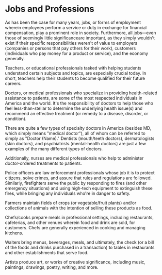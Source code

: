 # Jobs and Professions

As has been the case for many years, jobs, or forms of employment wherein employees perform a service or duty in exchange for financial compensation, play a prominent role in society. Furthermore, all jobs—even those of seemingly little significanceare important, as they simply wouldn't exist if their specific responsibilities weren't of value to employers (companies or persons that pay others for their work), customers (individuals who pay money for a product or service), and the economy generally.

Teachers, or educational professionals tasked with helping students understand certain subjects and topics, are especially crucial today. In short, teachers help their students to become qualified for their future careers.

Doctors, or medical professionals who specialize in providing health-related assistance to patients, are some of the most respected individuals in America and the world. It's the responsibility of doctors to help those who feel less-than-stellar to determine the underlying health issue(s) and recommend an effective treatment (or remedy to a disease, disorder, or condition).

There are quite a few types of specialty doctors in America (besides MD, which simply means "medical doctor"), all of whom can be referred to simply as "Doctor (Name)." Dentists (mouth/teeth doctors), dermatologists (skin doctors), and psychiatrists (mental-health doctors) are just a few examples of the many different types of doctors.

Additionally, nurses are medical professionals who help to administer doctor-ordered treatments to patients.

Police officers are law enforcement professionals whose job it is to protect citizens, solve crimes, and assure that rules and regulations are followed. Similarly, firefighters serve the public by responding to fires (and other emergency situations) and using high-tech equipment to extinguish these fires, while bringing any individuals who're in danger to safety.

Farmers maintain fields of crops (or vegetable/fruit plants) and/or collections of animals with the intention of selling these products as food.

Chefs/cooks prepare meals in professional settings, including restaurants, cafeterias, and other venues wherein food and drink are sold, for customers. Chefs are generally experienced in cooking and managing kitchens.

Waiters bring menus, beverages, meals, and ultimately, the check (or a bill of the foods and drinks purchased in a transaction) to tables in restaurants and other establishments that serve food.

Artists produce art, or works of creative significance, including music, paintings, drawings, poetry, writing, and more.
